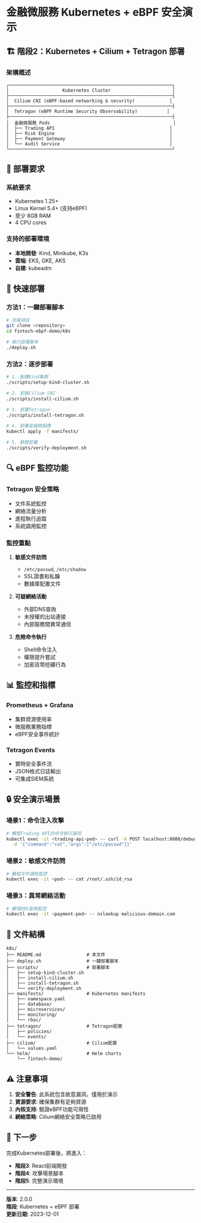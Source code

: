 # 金融微服務 Kubernetes + eBPF 安全演示

## 🏗️ 階段2：Kubernetes + Cilium + Tetragon 部署

### 架構概述

```
┌─────────────────────────────────────────────────────────────┐
│                    Kubernetes Cluster                       │
├─────────────────────────────────────────────────────────────┤
│  Cilium CNI (eBPF-based networking & security)             │
├─────────────────────────────────────────────────────────────┤
│  Tetragon (eBPF Runtime Security Observability)           │
├─────────────────────────────────────────────────────────────┤
│  金融微服務 Pods                                              │
│  ├── Trading API                                           │
│  ├── Risk Engine                                           │
│  ├── Payment Gateway                                       │
│  └── Audit Service                                         │
└─────────────────────────────────────────────────────────────┘
```

## 🎯 部署要求

### 系統要求
- Kubernetes 1.25+
- Linux Kernel 5.4+ (支持eBPF)
- 至少 8GB RAM
- 4 CPU cores

### 支持的部署環境
- **本地開發**: Kind, Minikube, K3s
- **雲端**: EKS, GKE, AKS
- **自建**: kubeadm

## 🚀 快速部署

### 方法1：一鍵部署腳本
```bash
# 克隆項目
git clone <repository>
cd fintech-ebpf-demo/k8s

# 執行部署腳本
./deploy.sh
```

### 方法2：逐步部署
```bash
# 1. 創建Kind集群
./scripts/setup-kind-cluster.sh

# 2. 安裝Cilium CNI
./scripts/install-cilium.sh

# 3. 部署Tetragon
./scripts/install-tetragon.sh

# 4. 部署金融微服務
kubectl apply -f manifests/

# 5. 驗證部署
./scripts/verify-deployment.sh
```

## 🔍 eBPF 監控功能

### Tetragon 安全策略
- 文件系統監控
- 網絡流量分析
- 進程執行追蹤
- 系統調用監控

### 監控重點
1. **敏感文件訪問**
   - `/etc/passwd`, `/etc/shadow`
   - SSL證書和私鑰
   - 數據庫配置文件

2. **可疑網絡活動**
   - 外部DNS查詢
   - 未授權的出站連接
   - 內部服務間異常通信

3. **危險命令執行**
   - Shell命令注入
   - 權限提升嘗試
   - 加密貨幣挖礦行為

## 📊 監控和指標

### Prometheus + Grafana
- 集群資源使用率
- 微服務業務指標
- eBPF安全事件統計

### Tetragon Events
- 實時安全事件流
- JSON格式日誌輸出
- 可集成SIEM系統

## 🔒 安全演示場景

### 場景1：命令注入攻擊
```bash
# 觸發Trading API的命令執行漏洞
kubectl exec -it <trading-api-pod> -- curl -X POST localhost:8080/debug/execute \
  -d '{"command":"cat","args":["/etc/passwd"]}'
```

### 場景2：敏感文件訪問
```bash
# 觸發文件讀取監控
kubectl exec -it <pod> -- cat /root/.ssh/id_rsa
```

### 場景3：異常網絡活動
```bash
# 觸發DNS查詢監控
kubectl exec -it <payment-pod> -- nslookup malicious-domain.com
```

## 📁 文件結構

```
k8s/
├── README.md                 # 本文件
├── deploy.sh                 # 一鍵部署腳本
├── scripts/                  # 部署腳本
│   ├── setup-kind-cluster.sh
│   ├── install-cilium.sh
│   ├── install-tetragon.sh
│   └── verify-deployment.sh
├── manifests/                # Kubernetes manifests
│   ├── namespace.yaml
│   ├── database/
│   ├── microservices/
│   ├── monitoring/
│   └── rbac/
├── tetragon/                 # Tetragon配置
│   ├── policies/
│   └── events/
├── cilium/                   # Cilium配置
│   └── values.yaml
└── helm/                     # Helm charts
    └── fintech-demo/
```

## ⚠️ 注意事項

1. **安全警告**: 此系統包含故意漏洞，僅用於演示
2. **資源要求**: 確保集群有足夠資源
3. **內核支持**: 驗證eBPF功能可用性
4. **網絡策略**: Cilium網絡安全策略已啟用

## 🔄 下一步

完成Kubernetes部署後，將進入：
- **階段3**: React前端開發
- **階段4**: 攻擊場景腳本
- **階段5**: 完整演示環境

---

**版本**: 2.0.0  
**階段**: Kubernetes + eBPF 部署  
**更新日期**: 2023-12-01 